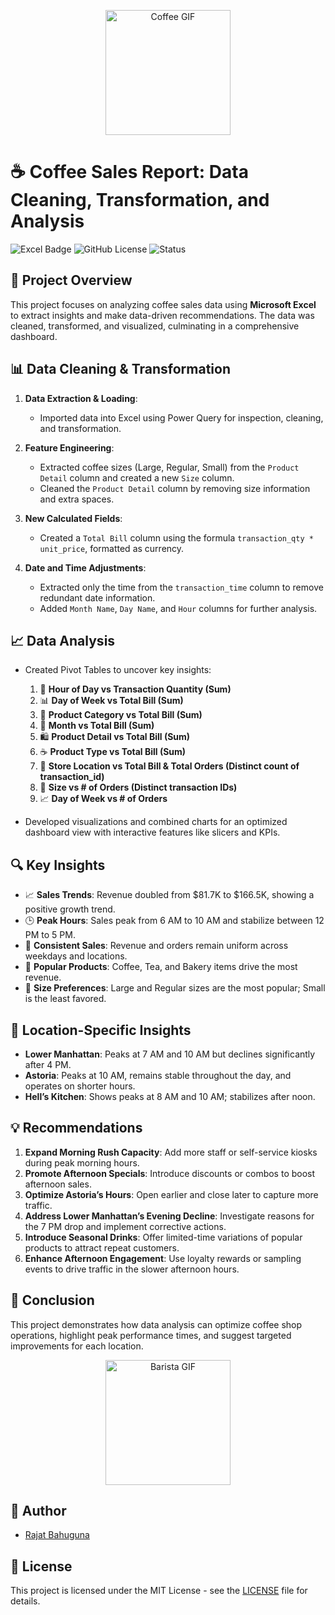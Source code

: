 <p align="center">
  <img src="https://media.giphy.com/media/5pT419fusqLKnJ6ZUO/giphy.gif?cid=ecf05e4710ej2ymr5jg3tr4sz23tl365yi7xrvqa37xxqno7&ep=v1_gifs_search&rid=giphy.gif&ct=g" width="200" alt="Coffee GIF">
</p>

# ☕ Coffee Sales Report: Data Cleaning, Transformation, and Analysis

![Excel Badge](https://img.shields.io/badge/Microsoft%20Excel-Data%20Analysis-217346?style=for-the-badge&logo=microsoftexcel&logoColor=white)
![GitHub License](https://img.shields.io/badge/license-MIT-blue.svg)
![Status](https://img.shields.io/badge/Status-Complete-green)

## 🚀 Project Overview
This project focuses on analyzing coffee sales data using **Microsoft Excel** to extract insights and make data-driven recommendations. The data was cleaned, transformed, and visualized, culminating in a comprehensive dashboard.

## 📊 Data Cleaning & Transformation

1. **Data Extraction & Loading**: 
   - Imported data into Excel using Power Query for inspection, cleaning, and transformation.

2. **Feature Engineering**:
   - Extracted coffee sizes (Large, Regular, Small) from the `Product Detail` column and created a new `Size` column.
   - Cleaned the `Product Detail` column by removing size information and extra spaces.

3. **New Calculated Fields**:
   - Created a `Total Bill` column using the formula `transaction_qty * unit_price`, formatted as currency.

4. **Date and Time Adjustments**:
   - Extracted only the time from the `transaction_time` column to remove redundant date information.
   - Added `Month Name`, `Day Name`, and `Hour` columns for further analysis.

## 📈 Data Analysis

- Created Pivot Tables to uncover key insights:
  1. 📅 **Hour of Day vs Transaction Quantity (Sum)**
  2. 📊 **Day of Week vs Total Bill (Sum)**
  3. 🍵 **Product Category vs Total Bill (Sum)**
  4. 📆 **Month vs Total Bill (Sum)**
  5. 🛍️ **Product Detail vs Total Bill (Sum)**
  6. ☕ **Product Type vs Total Bill (Sum)**
  7. 🏢 **Store Location vs Total Bill & Total Orders (Distinct count of transaction_id)**
  8. 🥤 **Size vs # of Orders (Distinct transaction IDs)**
  9. 📈 **Day of Week vs # of Orders**

- Developed visualizations and combined charts for an optimized dashboard view with interactive features like slicers and KPIs.

## 🔍 Key Insights

- 📈 **Sales Trends**: Revenue doubled from $81.7K to $166.5K, showing a positive growth trend.
- 🕒 **Peak Hours**: Sales peak from 6 AM to 10 AM and stabilize between 12 PM to 5 PM.
- 📅 **Consistent Sales**: Revenue and orders remain uniform across weekdays and locations.
- 🥐 **Popular Products**: Coffee, Tea, and Bakery items drive the most revenue.
- 📏 **Size Preferences**: Large and Regular sizes are the most popular; Small is the least favored.

## 📍 Location-Specific Insights

- **Lower Manhattan**: Peaks at 7 AM and 10 AM but declines significantly after 4 PM.
- **Astoria**: Peaks at 10 AM, remains stable throughout the day, and operates on shorter hours.
- **Hell’s Kitchen**: Shows peaks at 8 AM and 10 AM; stabilizes after noon.

## 💡 Recommendations

1. **Expand Morning Rush Capacity**: Add more staff or self-service kiosks during peak morning hours.
2. **Promote Afternoon Specials**: Introduce discounts or combos to boost afternoon sales.
3. **Optimize Astoria’s Hours**: Open earlier and close later to capture more traffic.
4. **Address Lower Manhattan’s Evening Decline**: Investigate reasons for the 7 PM drop and implement corrective actions.
5. **Introduce Seasonal Drinks**: Offer limited-time variations of popular products to attract repeat customers.
6. **Enhance Afternoon Engagement**: Use loyalty rewards or sampling events to drive traffic in the slower afternoon hours.

## 📝 Conclusion

This project demonstrates how data analysis can optimize coffee shop operations, highlight peak performance times, and suggest targeted improvements for each location.

<p align="center">
  <img src="https://media.giphy.com/media/l41YdO48HRpDIFSoA/giphy.gif" width="200" alt="Barista GIF">
</p>

## 👤 Author
- [Rajat Bahuguna](#)

## 📜 License
This project is licensed under the MIT License - see the [LICENSE](LICENSE) file for details.
